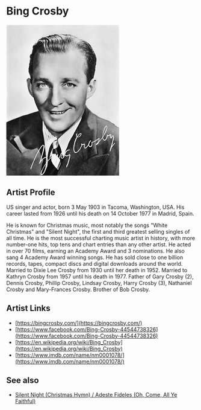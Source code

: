 # Bing Crosby

![](../../assets/artists/Bing_Crosby.png)

## Artist Profile

US singer and actor, born 3 May 1903 in Tacoma, Washington, USA. His career lasted from 1926 until his death on 14 October 1977 in Madrid, Spain.

He is known for Christmas music, most notably the songs "White Christmas" and "Silent Night", the first and third greatest selling singles of all time. He is the most successful charting music artist in history, with more number-one hits, top tens and chart entries than any other artist. He acted in over 70 films, earning an Academy Award and 3 nominations. He also sang 4 Academy Award winning songs. He has sold close to one billion records, tapes, compact discs and digital downloads around the world. Married to Dixie Lee Crosby from 1930 until her death in 1952. Married to Kathryn Crosby from 1957 until his death in 1977. Father of Gary Crosby (2), Dennis Crosby, Phillip Crosby, Lindsay Crosby, Harry Crosby (3), Nathaniel Crosby and Mary-Frances Crosby. Brother of Bob Crosby.

## Artist Links

- [https://bingcrosby.com/](https://bingcrosby.com/)
- [https://www.facebook.com/Bing-Crosby-44544738326](https://www.facebook.com/Bing-Crosby-44544738326)
- [https://en.wikipedia.org/wiki/Bing_Crosby](https://en.wikipedia.org/wiki/Bing_Crosby)
- [https://www.imdb.com/name/nm0001078/](https://www.imdb.com/name/nm0001078/)


## See also

- [Silent Night (Christmas Hymn) / Adeste Fideles (Oh, Come, All Ye Faithful)](Silent_Night_Christmas_Hymn_-_Adeste_Fideles_Oh__Come__All_Ye_Faithful.md)
